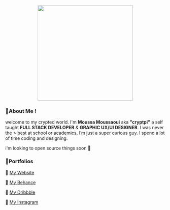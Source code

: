 <center><img src="https://media.giphy.com/media/JsDTORwdZOEIhg7tHl/giphy.gif" width="300px"></center>


### 👦About Me !
welcome to my crypted world. I'm **Moussa Moussaoui** aka **"cryptpi"** a self taught **FULL STACK DEVELOPER** *&* **GRAPHIC UX/UI DESIGNER**. I was never the > best at school or academics, I’m just a super curious guy. I spend a lot of time coding and designing.

i'm looking to open source things soon 👾


### 🌟Portfolios

  🎉 [My Website](https://www.cryptpi.com/)

  🎉 [My Behance](https://www.behance.net/cryptpi)

  🎉 [My Dribbble](https://www.dribbble.com/cryptpi)

  🎉 [My Instagram](https://www.instagram.com/cryptpi)
